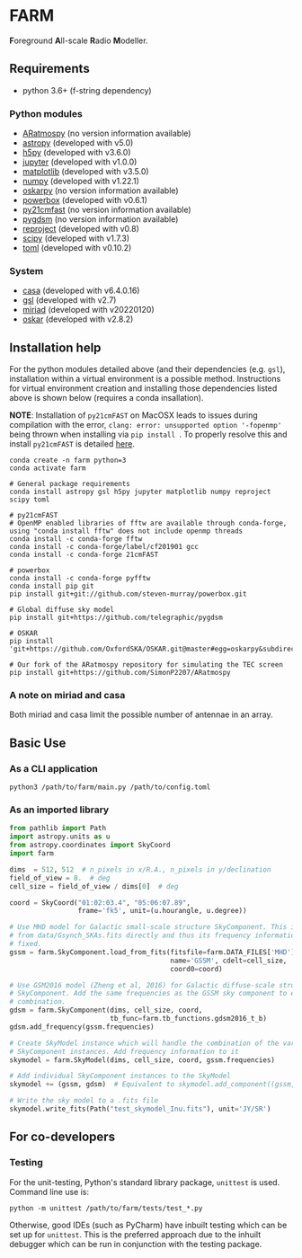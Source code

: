 # FARM
**F**oreground **A**ll-scale **R**adio **M**odeller.
## Requirements
- python 3.6+ (f-string dependency)
### Python modules
- [ARatmospy](https://github.com/SimonP2207/ARatmospy) (no version information available)
- [astropy](https://docs.astropy.org/en/stable/) (developed with v5.0)
- [h5py](https://docs.h5py.org/en/stable/) (developed with v3.6.0)
- [jupyter](https://jupyter.org/) (developed with v1.0.0)
- [matplotlib](https://matplotlib.org/) (developed with v3.5.0)
- [numpy](https://numpy.org/) (developed with v1.22.1)
- [oskarpy](https://fdulwich.github.io/oskarpy-doc) (no version information available)
- [powerbox](https://powerbox.readthedocs.io/en/latest/) (developed with v0.6.1)
- [py21cmfast](https://21cmfast.readthedocs.io/en/latest/reference/py21cmfast.html) (no version information available)
- [pygdsm](https://github.com/telegraphic/pygdsm) (no version information available)
- [reproject](https://reproject.readthedocs.io/en/stable/) (developed with v0.8)
- [scipy](https://scipy.org/) (developed with v1.7.3)
- [toml](https://github.com/uiri/toml) (developed with v0.10.2)

### System
- [casa](https://casa.nrao.edu/) (developed with v6.4.0.16)
- [gsl](https://anaconda.org/conda-forge/gsl) (developed with v2.7)
- [miriad](https://www.atnf.csiro.au/computing/software/miriad/) (developed with v20220120)
- [oskar](https://ska-telescope.gitlab.io/sim/oskar/python/quickstart.html) (developed with v2.8.2)

## Installation help

For the python modules detailed above (and their dependencies (e.g. `gsl`), installation within a virtual environment is a possible method. Instructions for virtual environment creation and installing those dependencies listed above is shown below (requires a conda insallation).

**NOTE**: Installation of `py21cmFAST` on MacOSX leads to issues during compilation with the error, `clang: error: unsupported option '-fopenmp'` being thrown when installing via `pip install `. To properly resolve this and install `py21cmFAST` is detailed [here](https://github.com/21cmfast/21cmFAST/issues/84).

```commandline
conda create -n farm python=3
conda activate farm

# General package requirements
conda install astropy gsl h5py jupyter matplotlib numpy reproject scipy toml

# py21cmFAST
# OpenMP enabled libraries of fftw are available through conda-forge, using "conda install fftw" does not include openmp threads
conda install -c conda-forge fftw
conda install -c conda-forge/label/cf201901 gcc
conda install -c conda-forge 21cmFAST

# powerbox
conda install -c conda-forge pyfftw
conda install pip git
pip install git+git://github.com/steven-murray/powerbox.git

# Global diffuse sky model
pip install git+https://github.com/telegraphic/pygdsm

# OSKAR
pip install 'git+https://github.com/OxfordSKA/OSKAR.git@master#egg=oskarpy&subdirectory=python'

# Our fork of the ARatmospy repository for simulating the TEC screen
pip install git+https://github.com/SimonP2207/ARatmospy
```

### A note on miriad and casa
Both miriad and casa limit the possible number of antennae in an array.

## Basic Use
### As a CLI application
```commandline
python3 /path/to/farm/main.py /path/to/config.toml
```
### As an imported library
```python
from pathlib import Path
import astropy.units as u
from astropy.coordinates import SkyCoord
import farm

dims  = 512, 512  # n_pixels in x/R.A., n_pixels in y/declination
field_of_view = 8.  # deg
cell_size = field_of_view / dims[0]  # deg

coord = SkyCoord("01:02:03.4", "05:06:07.89",
                 frame='fk5', unit=(u.hourangle, u.degree))

# Use MHD model for Galactic small-scale structure SkyComponent. This is loaded 
# from data/Gsynch_SKAs.fits directly and thus its frequency information is 
# fixed.
gssm = farm.SkyComponent.load_from_fits(fitsfile=farm.DATA_FILES['MHD'],
                                        name='GSSM', cdelt=cell_size,
                                        coord0=coord)

# Use GSM2016 model (Zheng et al, 2016) for Galactic diffuse-scale structure 
# SkyComponent. Add the same frequencies as the GSSM sky component to enable 
# combination.
gdsm = farm.SkyComponent(dims, cell_size, coord,
                         tb_func=farm.tb_functions.gdsm2016_t_b)
gdsm.add_frequency(gssm.frequencies)

# Create SkyModel instance which will handle the combination of the various 
# SkyComponent instances. Add frequency information to it
skymodel = farm.SkyModel(dims, cell_size, coord, gssm.frequencies)

# Add individual SkyComponent instances to the SkyModel
skymodel += (gssm, gdsm)  # Equivalent to skymodel.add_component((gssm, gdsm))

# Write the sky model to a .fits file
skymodel.write_fits(Path("test_skymodel_Inu.fits"), unit='JY/SR')
```

## For co-developers
### Testing
For the unit-testing, Python's standard library package, `unittest` is used. 
Command line use is:
```commandline
python -m unittest /path/to/farm/tests/test_*.py
```
Otherwise, good IDEs (such as PyCharm) have inbuilt testing which can be set up 
for `unittest`. This is the preferred approach due to the inhuilt debugger which 
can be run in conjunction with the testing package.